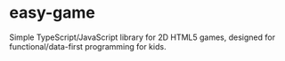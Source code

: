 # easy-game
Simple TypeScript/JavaScript library for 2D HTML5 games, designed for functional/data-first programming for kids.
